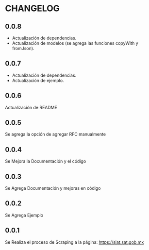 # CHANGELOG

## 0.0.8

* Actualización de dependencias.
* Actualización de modelos (se agrega las funciones copyWith y fromJson).

## 0.0.7

* Actualización de dependencias.
* Actualización de ejemplo.

## 0.0.6

Actualización de README

## 0.0.5

Se agrega la opción de agregar RFC manualmente

## 0.0.4

Se Mejora la Documentación y el código

## 0.0.3

Se Agrega Documentación y mejoras en código

## 0.0.2

Se Agrega Ejemplo

## 0.0.1

Se Realiza el proceso de Scraping a la página: <https://siat.sat.gob.mx>
